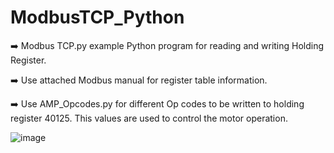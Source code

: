 # ModbusTCP_Python

➡️ Modbus TCP.py example Python program for reading and writing Holding Register. 

➡️ Use attached Modbus manual for register table information.

➡️ Use AMP_Opcodes.py for different Op codes to be written to holding register 40125. This values are used to control the motor operation. 


![image](https://github.com/user-attachments/assets/d64e28f2-f9b3-44cf-b69a-8fceb20bb215)

